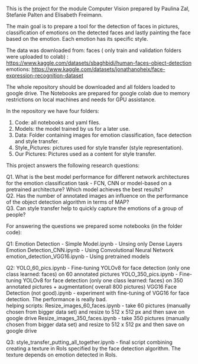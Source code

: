 This is the project for the module Computer Vision prepared by Paulina Zal, Stefanie Palten and Elisabeth Freimann.

The main goal is to prepare a tool for the detection of faces in pictures, classification of emotions on the detected faces and lastly painting the face based on the emotion. Each emotion has its specific style.

The data was downloaded from: 
faces ( only train and validation folders were uploaded to colab) : https://www.kaggle.com/datasets/sbaghbidi/human-faces-object-detection <br>
emotions: https://www.kaggle.com/datasets/jonathanoheix/face-expression-recognition-dataset

The whole repository should be downloaded and all folders loaded to google drive. The Notebooks are prepared for google colab due to memory restrictions on local machines and needs for GPU assistance.

In the repository we have four folders:
1. Code: all notebooks and yaml files.
2. Models: the model trained by us for a later use.
3. Data: Folder containing images for emotion classification, face detection and style transfer.
4. Style_Pictures: pictures used for style transfer (style representation).
5. Our Pictures: Pictures used as a content for style transfer.

This project answers the following research questions:

Q1. What is the best model performance for different network architectures for the emotion classification task - FCN, CNN or model-based on a pretrained architecture? Which model achieves the best results?<br>
Q2. Has the number of annotated images an influence on the performance of the object detection algorithm in terms of MAP​? <br>
Q3. Can style transfer help to quickly capture the emotions of a group of people? <br>


For answering the questions we prepared some notebooks (in the folder code):

Q1: 
Emotion Detection - Simple Model.ipynb - Unsing only Dense Layers
Emotion Detection_CNN.ipynb - Using Convolutional Neural Network
emotion_detection_VGG16.ipynb - Using pretrained models

Q2:
YOLO_60_pics.ipynb - Fine-tuning YOLOv8 for face detection (only one class learned: faces) on 60 annotated pictures
YOLO_350_pics.ipynb - Fine-tuning YOLOv8 for face detection (only one class learned: faces) on 350 annotated pictures + augmentation( overall 800 pictures)
VGG16 Face Detection (not good).ipynb - experiment with fine-tuning of VGG16 for face detection. The performance is really bad.  
  helping scripts:
  Resize_images_60_faces.ipynb - take 60 pictures (manually chosen from bigger data set) and resize to 512 x 512 px and then save on google drive
  Resize_images_350_faces.ipynb - take 350 pictures (manually chosen from bigger data set) and resize to 512 x 512 px and then save on google drive

Q3:
style_transfer_putting_all_together.ipynb - final script combining creating a texture in RoIs specified by the face detection algorithm. The texture depends on emotion detected in RoIs.


                    
